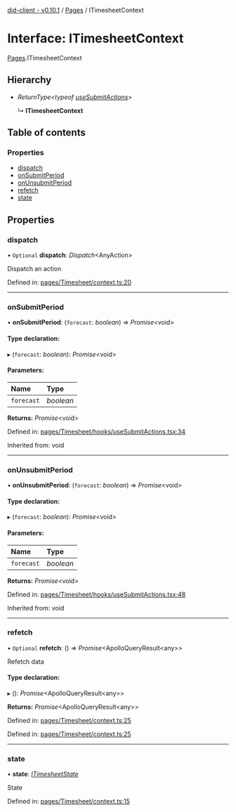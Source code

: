 [did-client - v0.10.1](../README.md) / [Pages](../modules/pages.md) / ITimesheetContext

# Interface: ITimesheetContext

[Pages](../modules/pages.md).ITimesheetContext

## Hierarchy

* *ReturnType*<*typeof* [*useSubmitActions*](../modules/pages.md#usesubmitactions)\>

  ↳ **ITimesheetContext**

## Table of contents

### Properties

- [dispatch](pages.itimesheetcontext.md#dispatch)
- [onSubmitPeriod](pages.itimesheetcontext.md#onsubmitperiod)
- [onUnsubmitPeriod](pages.itimesheetcontext.md#onunsubmitperiod)
- [refetch](pages.itimesheetcontext.md#refetch)
- [state](pages.itimesheetcontext.md#state)

## Properties

### dispatch

• `Optional` **dispatch**: *Dispatch*<AnyAction\>

Dispatch an action

Defined in: [pages/Timesheet/context.ts:20](https://github.com/Puzzlepart/did/blob/dev/client/pages/Timesheet/context.ts#L20)

___

### onSubmitPeriod

• **onSubmitPeriod**: (`forecast`: *boolean*) => *Promise*<void\>

#### Type declaration:

▸ (`forecast`: *boolean*): *Promise*<void\>

#### Parameters:

Name | Type |
:------ | :------ |
`forecast` | *boolean* |

**Returns:** *Promise*<void\>

Defined in: [pages/Timesheet/hooks/useSubmitActions.tsx:34](https://github.com/Puzzlepart/did/blob/dev/client/pages/Timesheet/hooks/useSubmitActions.tsx#L34)

Inherited from: void

___

### onUnsubmitPeriod

• **onUnsubmitPeriod**: (`forecast`: *boolean*) => *Promise*<void\>

#### Type declaration:

▸ (`forecast`: *boolean*): *Promise*<void\>

#### Parameters:

Name | Type |
:------ | :------ |
`forecast` | *boolean* |

**Returns:** *Promise*<void\>

Defined in: [pages/Timesheet/hooks/useSubmitActions.tsx:48](https://github.com/Puzzlepart/did/blob/dev/client/pages/Timesheet/hooks/useSubmitActions.tsx#L48)

Inherited from: void

___

### refetch

• `Optional` **refetch**: () => *Promise*<ApolloQueryResult<any\>\>

Refetch data

#### Type declaration:

▸ (): *Promise*<ApolloQueryResult<any\>\>

**Returns:** *Promise*<ApolloQueryResult<any\>\>

Defined in: [pages/Timesheet/context.ts:25](https://github.com/Puzzlepart/did/blob/dev/client/pages/Timesheet/context.ts#L25)

Defined in: [pages/Timesheet/context.ts:25](https://github.com/Puzzlepart/did/blob/dev/client/pages/Timesheet/context.ts#L25)

___

### state

• **state**: [*ITimesheetState*](pages.itimesheetstate.md)

State

Defined in: [pages/Timesheet/context.ts:15](https://github.com/Puzzlepart/did/blob/dev/client/pages/Timesheet/context.ts#L15)

